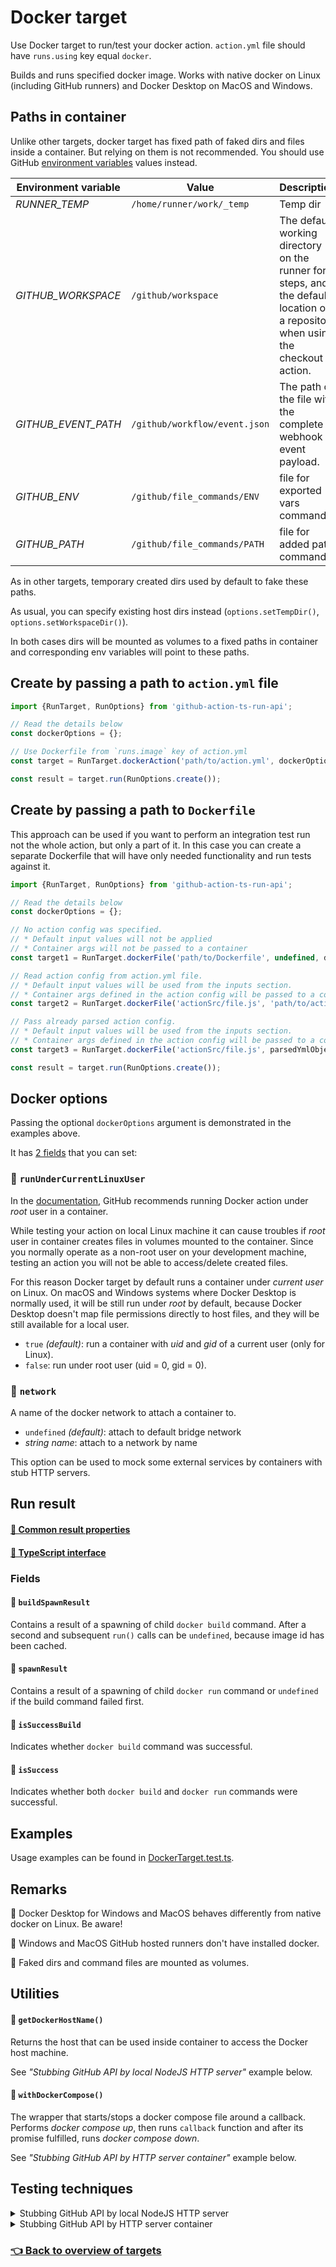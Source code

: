 # Docker target

Use Docker target to run/test your docker action. `action.yml` file should have `runs.using` key equal `docker`.

Builds and runs specified docker image. Works with native docker on Linux (including GitHub runners) and
Docker Desktop on MacOS and Windows.

## Paths in container

Unlike other targets, docker target has fixed path of faked dirs and files inside a container.
But relying on them is not recommended. You should use GitHub 
[environment variables](https://docs.github.com/en/actions/learn-github-actions/environment-variables) values instead.

| Environment variable | Value                         | Description                                                                                                                     |
|----------------------|-------------------------------|---------------------------------------------------------------------------------------------------------------------------------|
| _RUNNER_TEMP_        | `/home/runner/work/_temp`     | Temp dir                                                                                                                        |
| _GITHUB_WORKSPACE_   | `/github/workspace`           | The default working directory on the runner for steps, and the default location of a repository when using the checkout action. |
| _GITHUB_EVENT_PATH_  | `/github/workflow/event.json` | The path of the file with the complete webhook event payload.                                                                   |
| _GITHUB_ENV_         | `/github/file_commands/ENV`   | file for exported vars commands                                                                                                 |
| _GITHUB_PATH_        | `/github/file_commands/PATH`  | file for added path commands                                                                                                    |

As in other targets, temporary created dirs used by default to fake these paths. 

As usual, you can specify
existing host dirs instead (`options.setTempDir()`, `options.setWorkspaceDir()`). 

In both cases dirs will be
mounted as volumes to a fixed paths in container and corresponding env variables will point to these paths.

## Create by passing a path to `action.yml` file

```ts
import {RunTarget, RunOptions} from 'github-action-ts-run-api';

// Read the details below
const dockerOptions = {};

// Use Dockerfile from `runs.image` key of action.yml
const target = RunTarget.dockerAction('path/to/action.yml', dockerOptions);

const result = target.run(RunOptions.create());
```

## Create by passing a path to `Dockerfile`

This approach can be used if you want to perform an integration test run not the whole action,
but only a part of it. In this case you can create a separate Dockerfile that will have only
needed functionality and run tests against it.
```ts
import {RunTarget, RunOptions} from 'github-action-ts-run-api';

// Read the details below
const dockerOptions = {};

// No action config was specified. 
// * Default input values will not be applied
// * Container args will not be passed to a container
const target1 = RunTarget.dockerFile('path/to/Dockerfile', undefined, dockerOptions);

// Read action config from action.yml file. 
// * Default input values will be used from the inputs section.
// * Container args defined in the action config will be passed to a container
const target2 = RunTarget.dockerFile('actionSrc/file.js', 'path/to/action.yml', dockerOptions);

// Pass already parsed action config. 
// * Default input values will be used from the inputs section.
// * Container args defined in the action config will be passed to a container
const target3 = RunTarget.dockerFile('actionSrc/file.js', parsedYmlObject, dockerOptions);

const result = target.run(RunOptions.create());
```

## Docker options

Passing the optional `dockerOptions` argument is demonstrated in the examples above.

It has [2 fields](../../src/actionRunner/docker/runTarget/DockerOptionsInterface.ts) that you can set:

### 🔸 `runUnderCurrentLinuxUser`

In the [documentation](https://docs.github.com/en/actions/creating-actions/dockerfile-support-for-github-actions), 
GitHub recommends running Docker action under _root_ user in a container.

While testing your action
on local Linux machine it can cause troubles if _root_ user in container creates files in volumes mounted to the container.
Since you normally operate as a non-root user on your development machine, testing an action you will not be
able to access/delete created files.

For this reason Docker target by default runs a container under _current user_ on Linux.
On macOS and Windows systems where Docker Desktop is normally used, it will be still run under _root_ by default, because
Docker Desktop doesn't map file permissions directly to host files, and they will be still available for a local user.

- `true` _(default)_: run a container with _uid_ and _gid_ of a current user (only for Linux).
- `false`: run under root user (uid = 0, gid = 0).

### 🔸 `network`

A name of the docker network to attach a container to.

- `undefined` _(default)_: attach to default bridge network
- _string name_: attach to a network by name

This option can be used to mock some external services by containers with stub HTTP servers.

## Run result

#### [🔹 Common result properties](../run-result.md)
#### [📁 TypeScript interface](../../src/actionRunner/docker/runResult/DockerRunResultInterface.ts)

### Fields

#### 🔸 `buildSpawnResult` 
Contains a result of a spawning of child `docker build` command.
 After a second and subsequent `run()` calls can be `undefined`, because image id has been cached.

#### 🔸 `spawnResult` 
Contains a result of a spawning of child `docker run` command or `undefined` if
the build command failed first.

#### 🔸 `isSuccessBuild` 
Indicates whether `docker build` command was successful.

#### 🔹 `isSuccess`
Indicates whether both `docker build` and `docker run` commands were successful.

## Examples

Usage examples can be found in [DockerTarget.test.ts](../../tests/integration/DockerTarget.test.ts).

## Remarks

🔻 Docker Desktop for Windows and MacOS behaves differently from native docker on Linux. Be aware!

🔻 Windows and MacOS GitHub hosted runners don't have installed docker.

🔻 Faked dirs and command files are mounted as volumes.

## Utilities

#### 📌 `getDockerHostName()`

Returns the host that can be used inside container to access the Docker host machine.

See _"Stubbing GitHub API by local NodeJS HTTP server"_ example below.

#### 📌 `withDockerCompose()`

The wrapper that starts/stops a docker compose file around a callback.
Performs _docker compose up_, then runs `callback` function and after its promise fulfilled,
runs _docker compose down_.

See _"Stubbing GitHub API by HTTP server container"_ example below.

## Testing techniques

<details>
<summary>Stubbing GitHub API by local NodeJS HTTP server</summary>

_entrypoint.sh_:

```bash
echo "::set-output name=out1::$(curl "$GITHUB_API_URL"/repos/owner/repo/releases)"
```

_action.test.ts_:

```ts
import {RunTarget, RunOptions, getDockerHostName} from 'github-action-ts-run-api';

const port = 8234;
const server = http.createServer((req, res) => {
    if (req.url === '/repos/owner/repo/releases') {
        res.writeHead(200);
        res.end('fake_response');
    } else {
        res.writeHead(404);
        res.end();
    }
}).listen(port);

try {
    const target = RunTarget.dockerAction('path/to/action.yml');
    const res = await target.run(RunOptions.create()
        // Using '172.17.0.1' or 'host.docker.internal' 
        // the action container can access the host  
        .setGithubContext({apiUrl: `http://${getDockerHostName()}:${port}`})
    );
    assert(res.commands.outputs.out1 === 'fake_response');
} finally {
    server.close();
}
```
</details>

<details>
<summary>Stubbing GitHub API by HTTP server container</summary>

_entrypoint.sh_:

```bash
echo "::set-output name=out1::$(curl "$GITHUB_API_URL"/repos/owner/repo/releases)"
```

_docker-compose.yml_:

```yaml
version: "3.5"
services:
  fake-server:
    build:
      # Image with stub GitHub API HTTP server
      context: httpServerDir
    ports:
      - "80:80"
networks:
  default:
    # Assign a name to the network to connect 
    # the tested action container to it
    name: testNet
```

_action.test.ts_:

```ts
import {RunTarget, RunOptions, withDockerCompose} from 'github-action-ts-run-api';

await withDockerCompose(
    'path/to/docker-compose.yml',
    async () => {
        const target = RunTarget.dockerAction(
            'path/to/action.yml', 
            // network name defined in docker-compose.yml    
            {network: 'testNet'}
        );
        const res = await target.run(RunOptions.create()
            // service name defined in docker-compose.yml
            .setGithubContext({apiUrl: `http://fake-server:80`})
        );
        assert(res.commands.outputs.out1 === 'fake_response');
});
```
</details>





### [👈 Back to overview of targets](../run-targets.md)